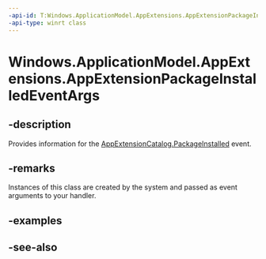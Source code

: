```yaml
---
-api-id: T:Windows.ApplicationModel.AppExtensions.AppExtensionPackageInstalledEventArgs
-api-type: winrt class
---
```


<!-- Class syntax.
public class AppExtensionPackageInstalledEventArgs : Windows.ApplicationModel.AppExtensions.IAppExtensionPackageInstalledEventArgs
-->

# Windows.ApplicationModel.AppExtensions.AppExtensionPackageInstalledEventArgs

## -description
Provides information for the [AppExtensionCatalog.PackageInstalled](appextensioncatalog_packageinstalled.md) event.

## -remarks
Instances of this class are created by the system and passed as event arguments to your handler.

## -examples

## -see-also
